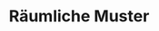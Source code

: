 ---
title: 'Räumliche Muster'
icon: 'icon.png'
published: false
link: '/de/techs/patterns/function:pattern_3D'
sitemap:
    ignore: true

content:
    items: 
        - '@taxonomy.function': 'pattern_3D'
    filter:
        published: true
        type: 'tech' 
---